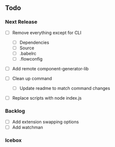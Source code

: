 ## Todo

### Next Release
* [ ] Remove everything except for CLI
  * [ ] Dependencies
  * [ ] Source
  * [ ] .babelrc
  * [ ] .flowconfig
* [ ] Add remote component-generator-lib
* [ ] Clean up command
  * [ ] Update readme to match command changes
* [ ] Replace scripts with node index.js


### Backlog
* [ ] Add extension swapping options
* [ ] Add watchman

### Icebox
